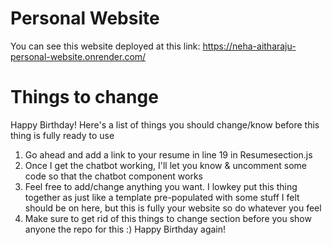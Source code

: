 # Personal Website

You can see this website deployed at this link: https://neha-aitharaju-personal-website.onrender.com/


# Things to change

Happy Birthday! Here's a list of things you should change/know before this thing is fully ready to use

1. Go ahead and add a link to your resume in line 19 in Resumesection.js
2. Once I get the chatbot working, I'll let you know & uncomment some code so that the chatbot component works
3. Feel free to add/change anything you want. I lowkey put this thing together as just like a template pre-populated with some stuff I felt should be on here, but this is fully your website so do whatever you feel
4. Make sure to get rid of this things to change section before you show anyone the repo for this :) Happy Birthday again!
